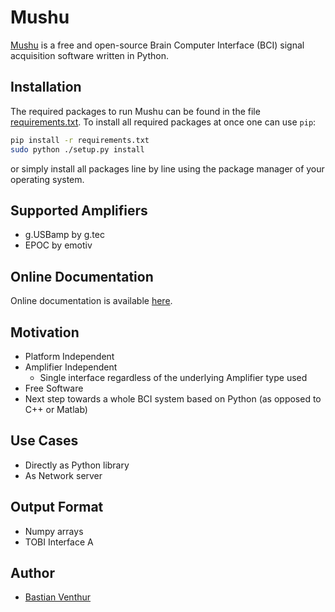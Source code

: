 Mushu
=====

[Mushu][mushu] is a free and open-source Brain Computer Interface (BCI) signal
acquisition software written in Python.

  [mushu]: http://bbci.de/mushu

Installation
------------

The required packages to run Mushu can be found in the file
[requirements.txt](requirements.txt). To install all required packages at once
one can use `pip`:

```sh
pip install -r requirements.txt
sudo python ./setup.py install
```

or simply install all packages line by line using the package manager of your
operating system.

Supported Amplifiers
--------------------

  * g.USBamp by g.tec
  * EPOC by emotiv

Online Documentation
--------------------

Online documentation is available [here][mushudoc].

  [mushudoc]: http://venthur.github.io/mushu

Motivation
----------

  * Platform Independent
  * Amplifier Independent
    * Single interface regardless of the underlying Amplifier type used
  * Free Software
  * Next step towards a whole BCI system based on Python (as opposed to C++ or
    Matlab)

Use Cases
---------

  * Directly as Python library
  * As Network server


Output Format
-------------

  * Numpy arrays
  * TOBI Interface A


Author
------

  * [Bastian Venthur][venthur]


  [venthur]: http://venthur.de


